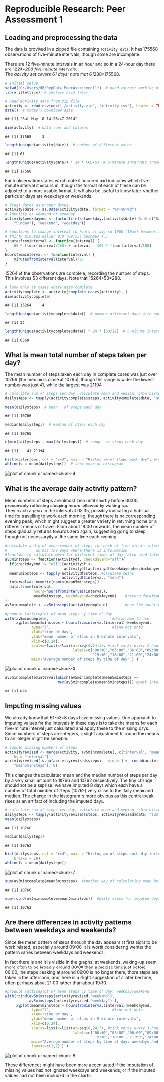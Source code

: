 # Reproducible Research: Peer Assessment 1


## Loading and preprocessing the data

The data is provived in a zipped file containing `activity data`. 
It has 175568 observations of five-minute intervals, though some are incomplete.

There are 12 five-minute intervals in an hour and so in a 24-hour day there are
12*24=288 five-minute intervals.  
The activity set covers 61 days: note that 61*288=175568.


```r
# Initial setup
setwd("C:/Users/HB/RepData_PeerAssessment1")  # need correct working directory
library(lattice)  # package used later

# Read activity data from zip file
activity <- read.csv(unz("./activity.zip", "activity.csv"), header = TRUE, stringsAsFactors = FALSE)
date()  # today's download date
```

```
## [1] "Sat May 10 14:26:47 2014"
```

```r
dim(activity)  # data rows and columns  
```

```
## [1] 17568     3
```

```r
length(unique(activity$date))  # number of different dates
```

```
## [1] 61
```

```r
length(unique(activity$date)) * 24 * (60/5)  # 5-minute intervals those days
```

```
## [1] 17568
```


Each observation states which date it occured and indicates which five-minute 
interval it occurs in, though the format of each of these can be adjusted 
to a more usable format. 
It will also be useful to know later whether particular days 
are weekdays or weekends. 




```r
# Treat dates as proper dates,
activity$date <- as.Date(activity$date, format = "%Y-%m-%d")
# Identify as weekend or weekday
activity$weekdayend <- factor(ifelse(weekdays(activity$date) %in% c("Saturday", 
    "Sunday"), "weekend", "weekday"))

# functions to change interval to hours of day so 1000 (10am) becomes 10 and
# thirty minutes ealier 930 (09:55) becomes 9.5
minutesfrominterval <- function(interval) {
    60 * floor(interval/100) + interval - 100 * floor(interval/100)
}
hoursfrominterval <- function(interval) {
    minutesfrominterval(interval)/60
}
```


15264 of the observations are complete, recording the number of steps. 
This involves 53 different days. Note that 15264=53*288. 


```r
# look only at cases where data complete
activitycomplete <- activity[complete.cases(activity), ]
dim(activitycomplete)
```

```
## [1] 15264     4
```

```r
length(unique(activitycomplete$date))  # number different days with complete data
```

```
## [1] 53
```

```r
length(unique(activitycomplete$date)) * 24 * (60/12)  # 5-minute intervals those days
```

```
## [1] 6360
```



## What is mean total number of steps taken per day?

The mean number of steps taken each day in complete cases was just over 10766 
(the median is close at 10765), though the range is wide: the 
lowest number was just 41, while the largest was 21194.


```r
# calculate sum of steps per day, calculate mean and median, show histogram
dailysteps <- tapply(activitycomplete$steps, activitycomplete$date, "sum")  #steps per day

mean(dailysteps)  # mean   of steps each day
```

```
## [1] 10766
```

```r
median(dailysteps)  # median of steps each day
```

```
## [1] 10765
```

```r
c(min(dailysteps), max(dailysteps))  # range  of steps each day
```

```
## [1]    41 21194
```

```r
hist(dailysteps, col = "red", main = "Histogram of steps each day", breaks = 20)
abline(v = mean(dailysteps))  # show mean on histogram
```

![plot of chunk unnamed-chunk-4](figure/unnamed-chunk-4.png) 


## What is the average daily activity pattern?

Mean numbers of steps are almost zero until shortly before 06:00, presumably 
reflecting sleeping hours followed by waking-up.  
They reach a peak in the interval at 08:35, 
possibly indicating a habitual time for 
travelling to work each morning, though there is no corresponding evening peak, 
which might suggest a greater variety in returning home or a different means 
of travel.  From about 19:00 onwards, the mean number of steps gradually returns 
towards zero again, suggesting going to sleep, though not necessaryily at the 
same time each evening 


```r
#calculate and plot mean number of steps for each of five-minute intervals 
#             across the days where there is information  
#function to calculate mean for different times of day (also used later)
av5minsteps <- function(activitydf, checkdayend="all"){
  if(checkdayend != "all"){activitydf <-
                           activitydf[activitydf$weekdayend==checkdayend,] }
  mean5minsteps <- tapply(activitydf$steps, #caculate means 
                          activitydf$interval, "mean")
  interval=as.numeric(names(mean5minsteps))
  data.frame(interval, 
             hours=hoursfrominterval(interval), 
             mean5minsteps, weekdayend=checkdayend)    #return dataframe
}
av5mincomplete <- av5minsteps(activitycomplete)        #use the function

#produce latticeplot of mean steps by time of day
with(av5mincomplete,                             #dataframe to use   
     xyplot(mean5minsteps ~ hoursfrominterval(interval)|weekdayend, 
            type="l",                            #line not dots 
            xlab="time of day", 
            ylab="mean number of steps in 5-minute intervals",
            xlim=c(0,24),
            scales=list(x=list(at=seq(0,24,3), #tick marks every 3 hours
                               labels=c("00:00","03:00","06:00","09:00","12:00",
                                        "15:00","18:00","21:00","24:00") ) ),
            main="Average number of steps by time of day" ) )
```

![plot of chunk unnamed-chunk-5](figure/unnamed-chunk-5.png) 

```r
av5mincomplete$interval[which(av5mincomplete$mean5minsteps == 
                        max(av5mincomplete$mean5minsteps))] #peak interval
```

```
## [1] 835
```



## Imputing missing values

We already know that 61-53=8 days have missing values. 
One approach to imputing values for the intervals in these days is to take the 
means for each five-minute interval just calculated and apply these to the 
missing days.  Since numbers of steps are integers, a slight adjustment 
to round the means to an integer might be sensible.


```r
# impute missing numbers of steps
activityrevised <- merge(activity, av5mincomplete[, c("interval", "mean5minsteps")], 
    by = "interval")
activityrevised[is.na(activityrevised$steps), "steps"] <- round(activityrevised[is.na(activityrevised$steps), 
    "mean5minsteps"], 0)
```


This changes the calculated mean and the median number of steps per day by a very small amount to 10766 and 10762 respectively.  The tiny change should not be a suprise: we have imputed 8 days which  each have a number of total number of steps (10762) very close to the daily mean and median.  The change in the histogram is more obvious as this central peak rises as an artifact of including the imputed days.    



```r
# calculate sum of steps per day, calculate mean and median, show histogram
dailysteps <- tapply(activityrevised$steps, activityrevised$date, "sum")  #steps per day
mean(dailysteps)
```

```
## [1] 10766
```

```r
median(dailysteps)
```

```
## [1] 10762
```

```r
hist(dailysteps, col = "red", main = "Histogram of steps each day including imputed days", 
    breaks = 20)
abline(v = mean(dailysteps))
```

![plot of chunk unnamed-chunk-7](figure/unnamed-chunk-7.png) 

```r
sum(av5mincomplete$mean5minsteps)  #Another way of calculating mean before imputation
```

```
## [1] 10766
```

```r
sum(round(av5mincomplete$mean5minsteps))  #Daily steps for imputed days - note rounding
```

```
## [1] 10762
```



## Are there differences in activity patterns between weekdays and weekends?

Since the mean pattern of steps through the day appears at first sight to be work related, especially around 09:00, it is worth considering wehter the pattern varies between weekdays and weekends. 

In fact there is and it is visible in the graphs: at weekends, waking-up seem more often to be broadly around 08:00 than a precise time just before 06:00, the steps peaking at around 09:00 is no longer there, thore steps are taken in the afternoon, and there is a slight suggestion of a later bedtime, often perhaps about 21:00 rather than about 19:30.



```r
#produce latticeplot of mean steps by time of day; weekday/weekend
with(rbind(av5minsteps(activityrevised,"weekend"),
           av5minsteps(activityrevised,"weekday") ),
     xyplot(mean5minsteps ~ hoursfrominterval(interval)|weekdayend, 
            type="l",                            #line not dots 
            xlab="time of day", 
            ylab="mean number of steps in 5-minute intervals",
            xlim=c(0,24),
            scales=list(x=list(at=seq(0,24,3), #tick marks every 3 hours
                               labels=c("00:00","03:00","06:00","09:00","12:00",
                                        "15:00","18:00","21:00","24:00") ) ),
            main="Average number of steps by time of day: weekdays and weekends",
            layout=c(1,2) ) )
```

![plot of chunk unnamed-chunk-8](figure/unnamed-chunk-8.png) 



These differences might have been more accentuated if the imputation of missing values had not ignored weekdays and weekends, or if the imputed values had not been included in the charts.    
